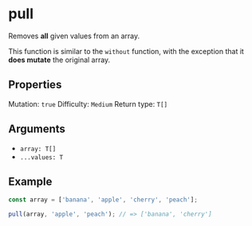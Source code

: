 # pull

Removes **all** given values from an array.

This function is similar to the `without` function, with the exception that it **does mutate** the original array.

## Properties

Mutation: `true`
Difficulty: `Medium`
Return type: `T[]`

## Arguments

- `array: T[]`
- `...values: T`

## Example

```typescript
const array = ['banana', 'apple', 'cherry', 'peach'];

pull(array, 'apple', 'peach'); // => ['banana', 'cherry']
```
